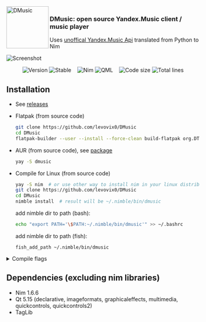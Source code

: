 <img alt="DMusic" align="left" width="110" src="https://github.com/levovix0/DMusic/blob/master/resources/app.svg">
<p>
  <h3>DMusic: open source Yandex.Music client / music player</h3>
  Uses <a href="https://github.com/MarshalX/yandex-music-api">unoffical Yandex.Music Api</a> translated from Python to Nim
</p>

![Screenshot](https://ia.wampi.ru/2021/09/23/85.png)  
<p align="center">
  <img alt="Version" src="https://img.shields.io/badge/Version-0.4-x.svg?style=flat-square&logoColor=white&color=blue">
  <img alt="Stable" src="https://img.shields.io/badge/Stable-0.3-x.svg?style=flat-square&logoColor=white&color=blue">
  &nbsp;&nbsp;
  <img alt="Nim" src="https://img.shields.io/badge/Nim-Nim.svg?style=flat-square&logo=nim&logoColor=white&color=cb9e50">
  <img alt="QML" src="https://img.shields.io/badge/QML-QML.svg?style=flat-square&logo=qt&logoColor=white&color=3db069">
  &nbsp;&nbsp;
  <img alt="Code size" src="https://img.shields.io/github/languages/code-size/levovix0/DMusic?style=flat-square">
  <img alt="Total lines" src="https://img.shields.io/tokei/lines/github/levovix0/DMusic?color=purple&style=flat-square">
</p>

## Installation
* See [releases](https://github.com/levovix0/DMusic/releases)

* Flatpak (from source code)
  ```sh
  git clone https://github.com/levovix0/DMusic
  cd DMusic
  flatpak-builder --user --install --force-clean build-flatpak org.DTeam.DMusic.yml
  ```

* AUR (from source code), see [package](https://aur.archlinux.org/packages/dmusic)
  ```sh
  yay -S dmusic
  ```

* Compile for Linux (from source code)
  ```sh
  yay -S nim  # or use other way to install nim in your linux distribution
  git clone https://github.com/levovix0/DMusic
  cd DMusic
  nimble install  # result will be ~/.nimble/bin/dmusic
  ```
  add nimble dir to path (bash):
  ```bash
  echo "export PATH='\$PATH:~/.nimble/bin/dmusic'" >> ~/.bashrc
  ```
  add nimble dir to path (fish):
  ```fish
  fish_add_path ~/.nimble/bin/dmusic
  ```

<details><summary>Compile flags</summary><p>
  <code>-d:debugRequests</code> - print all requested urls to stdout
  
  <code>-d:yandexMusic_oneRequestAtOnce</code> - make only one request to yandex music at once
</p></details>

## Dependencies (excluding nim libraries)
* Nim 1.6.6
* Qt 5.15 (declarative, imageformats, graphicaleffects, multimedia, quickcontrols, quickcontrols2)
* TagLib
